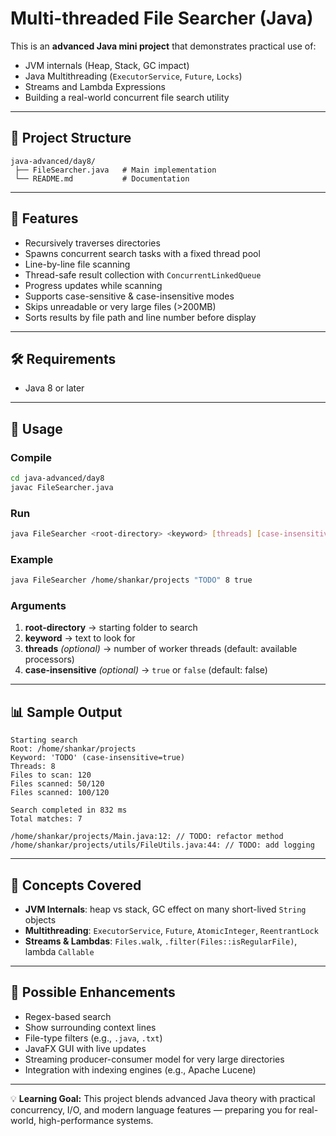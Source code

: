 # Multi-threaded File Searcher (Java)

This is an **advanced Java mini project** that demonstrates practical use of:
- JVM internals (Heap, Stack, GC impact)
- Java Multithreading (`ExecutorService`, `Future`, `Locks`)
- Streams and Lambda Expressions
- Building a real-world concurrent file search utility

---

## 📂 Project Structure
```
java-advanced/day8/
 ├── FileSearcher.java   # Main implementation
 └── README.md           # Documentation
```

---

## 🚀 Features
- Recursively traverses directories
- Spawns concurrent search tasks with a fixed thread pool
- Line-by-line file scanning
- Thread-safe result collection with `ConcurrentLinkedQueue`
- Progress updates while scanning
- Supports case-sensitive & case-insensitive modes
- Skips unreadable or very large files (>200MB)
- Sorts results by file path and line number before display

---

## 🛠️ Requirements
- Java 8 or later

---

## 📝 Usage
### Compile
```bash
cd java-advanced/day8
javac FileSearcher.java
```

### Run
```bash
java FileSearcher <root-directory> <keyword> [threads] [case-insensitive]
```

### Example
```bash
java FileSearcher /home/shankar/projects "TODO" 8 true
```

### Arguments
1. **root-directory** → starting folder to search
2. **keyword** → text to look for
3. **threads** *(optional)* → number of worker threads (default: available processors)
4. **case-insensitive** *(optional)* → `true` or `false` (default: false)

---

## 📊 Sample Output
```
Starting search
Root: /home/shankar/projects
Keyword: 'TODO' (case-insensitive=true)
Threads: 8
Files to scan: 120
Files scanned: 50/120
Files scanned: 100/120

Search completed in 832 ms
Total matches: 7

/home/shankar/projects/Main.java:12: // TODO: refactor method
/home/shankar/projects/utils/FileUtils.java:44: // TODO: add logging
```

---

## 🧠 Concepts Covered
- **JVM Internals**: heap vs stack, GC effect on many short-lived `String` objects
- **Multithreading**: `ExecutorService`, `Future`, `AtomicInteger`, `ReentrantLock`
- **Streams & Lambdas**: `Files.walk`, `.filter(Files::isRegularFile)`, lambda `Callable`

---

## 🔮 Possible Enhancements
- Regex-based search
- Show surrounding context lines
- File-type filters (e.g., `.java`, `.txt`)
- JavaFX GUI with live updates
- Streaming producer-consumer model for very large directories
- Integration with indexing engines (e.g., Apache Lucene)

---

💡 **Learning Goal:** This project blends advanced Java theory with practical concurrency, I/O, and modern language features — preparing you for real-world, high-performance systems.

